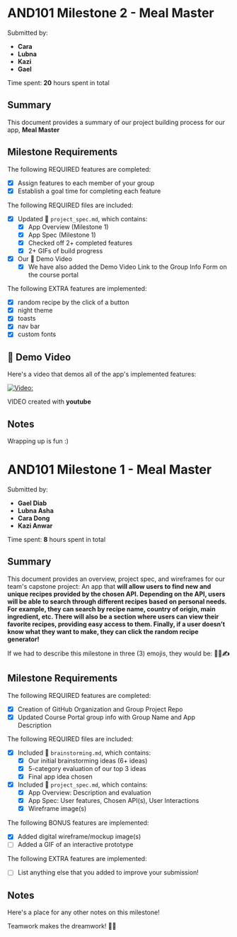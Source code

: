 <!-- (This is a comment) INSTRUCTIONS: Go through this page and fill out any **bolded** entries with their correct values.-->



# AND101 Milestone 2 - **Meal Master**

Submitted by:
- **Cara**
- **Lubna**
- **Kazi**
- **Gael**

Time spent: **20** hours spent in total

## Summary

This document provides a summary of our project building process for our app, **Meal Master**

## Milestone Requirements

<!-- Please be sure to change the [ ] to [x] for any features you completed.  If a feature is not checked [x], you might miss the points for that item! -->

The following REQUIRED features are completed:

- [X] Assign features to each member of your group
- [X] Establish a goal time for completing each feature

The following REQUIRED files are included:

- [X] Updated 📄 `project_spec.md`, which contains:
  - [X] App Overview (Milestone 1)
  - [X] App Spec (Milestone 1)
  - [X] Checked off 2+ completed features
  - [X] 2+ GIFs of build progress

- [X] Our 🎥 Demo Video
  - [X] We have also added the Demo Video Link to the Group Info Form on the course portal

The following EXTRA features are implemented:

- [X] random recipe by the click of a button
- [X] night theme
- [X] toasts
- [X] nav bar
- [X] custom fonts

## 🎥 Demo Video

Here's a video that demos all of the app's implemented features:


[![Video:](https://img.youtube.com/vi/PuwE8S_srZk/0.jpg)](https://www.youtube.com/watch?v=PuwE8S_srZk)


VIDEO created with **youtube**

## Notes
Wrapping up is fun :)
<!-- (This is a comment) INSTRUCTIONS: Go through this page and fill out any **bolded** entries with their correct values.-->

# AND101 Milestone 1 - **Meal Master**

Submitted by:
- **Gael Diab**
- **Lubna Asha**
- **Cara Dong**
- **Kazi Anwar**

Time spent: **8** hours spent in total

## Summary

This document provides an overview, project spec, and wireframes for our team's capstone project: An app that **will allow users to find new and unique recipes provided by the chosen API. Depending on the API, users will be able to search through different recipes based on personal needs. For example, they can search by recipe name, country of origin, main ingredient, etc. There will also be a section where users can view their favorite recipes, providing easy access to them. Finally, if a user doesn’t know what they want to make, they can click the random recipe generator!**

If we had to describe this milestone in three (3) emojis, they would be: **🤔💡✍️**

## Milestone Requirements

<!-- Please be sure to change the [ ] to [x] for any features you completed.  If a feature is not checked [x], you might miss the points for that item! -->

The following REQUIRED features are completed:

- [X] Creation of GitHub Organization and Group Project Repo
- [X] Updated Course Portal group info with Group Name and App Description

The following REQUIRED files are included:

- [X] Included 📄 `brainstorming.md`, which contains:
  - [X] Our initial brainstorming ideas (6+ ideas)
  - [X] 5-category evaluation of our top 3 ideas
  - [X] Final app idea chosen
- [X] Included 📄 `project_spec.md`, which contains:
  - [X] App Overview: Description and evaluation
  - [X] App Spec: User features, Chosen API(s), User Interactions
  - [X] Wireframe image(s)

The following BONUS features are implemented:

- [X] Added digital wireframe/mockup image(s)
- [ ] Added a GIF of an interactive prototype

The following EXTRA features are implemented:

- [ ] List anything else that you added to improve your submission!

## Notes

Here's a place for any other notes on this milestone!

Teamwork makes the dreamwork! 👭👫

